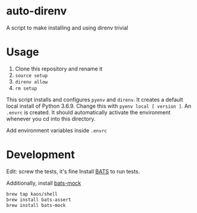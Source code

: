# auto-direnv
A script to make installing and using direnv trivial

# Usage

1) Clone this repository and rename it
1) `source setup`
1) `direnv allow`
1) `rm setup`

This script installs and configures `pyenv` and `direnv`. It creates a default
local install of Python 3.6.9. Change this with `pyenv local [ version ]`.
An `.envrc` is created. It should automatically activate the environment
whenever you cd into this directory.

Add environment variables inside `.envrc`

# Development

Edit: screw the tests, it's fine
Install [BATS](https://github.com/bats-core/bats-core) to run tests.

Additionally, install [bats-mock](https://github.com/grayhemp/bats-mock)
```bash
brew tap kaos/shell
brew install bats-assert
brew install bats-mock
```

